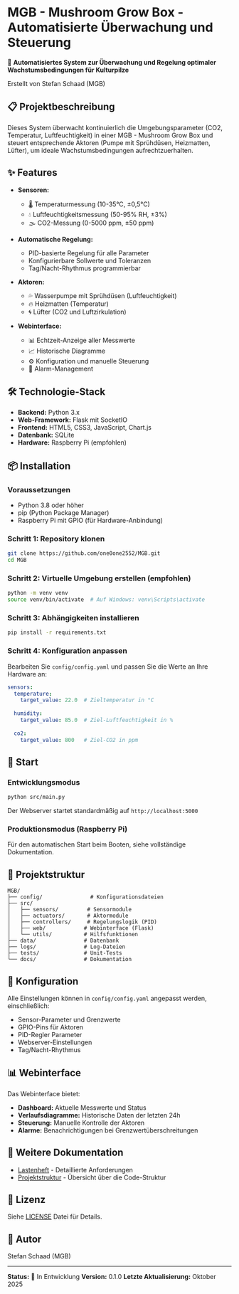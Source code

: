 # MGB - Mushroom Grow Box - Automatisierte Überwachung und Steuerung

🍄 **Automatisiertes System zur Überwachung und Regelung optimaler Wachstumsbedingungen für Kulturpilze**

Erstellt von Stefan Schaad (MGB)

## 📋 Projektbeschreibung

Dieses System überwacht kontinuierlich die Umgebungsparameter (CO2, Temperatur, Luftfeuchtigkeit) in einer MGB - Mushroom Grow Box und steuert entsprechende Aktoren (Pumpe mit Sprühdüsen, Heizmatten, Lüfter), um ideale Wachstumsbedingungen aufrechtzuerhalten.

## ✨ Features

- **Sensoren:**
  - 🌡️ Temperaturmessung (10-35°C, ±0,5°C)
  - 💧 Luftfeuchtigkeitsmessung (50-95% RH, ±3%)
  - 🌫️ CO2-Messung (0-5000 ppm, ±50 ppm)

- **Automatische Regelung:**
  - PID-basierte Regelung für alle Parameter
  - Konfigurierbare Sollwerte und Toleranzen
  - Tag/Nacht-Rhythmus programmierbar

- **Aktoren:**
  - 💦 Wasserpumpe mit Sprühdüsen (Luftfeuchtigkeit)
  - 🔥 Heizmatten (Temperatur)
  - 🌀 Lüfter (CO2 und Luftzirkulation)

- **Webinterface:**
  - 📊 Echtzeit-Anzeige aller Messwerte
  - 📈 Historische Diagramme
  - ⚙️ Konfiguration und manuelle Steuerung
  - 🚨 Alarm-Management

## 🛠️ Technologie-Stack

- **Backend:** Python 3.x
- **Web-Framework:** Flask mit SocketIO
- **Frontend:** HTML5, CSS3, JavaScript, Chart.js
- **Datenbank:** SQLite
- **Hardware:** Raspberry Pi (empfohlen)

## 📦 Installation

### Voraussetzungen

- Python 3.8 oder höher
- pip (Python Package Manager)
- Raspberry Pi mit GPIO (für Hardware-Anbindung)

### Schritt 1: Repository klonen

```bash
git clone https://github.com/one0one2552/MGB.git
cd MGB
```

### Schritt 2: Virtuelle Umgebung erstellen (empfohlen)

```bash
python -m venv venv
source venv/bin/activate  # Auf Windows: venv\Scripts\activate
```

### Schritt 3: Abhängigkeiten installieren

```bash
pip install -r requirements.txt
```

### Schritt 4: Konfiguration anpassen

Bearbeiten Sie `config/config.yaml` und passen Sie die Werte an Ihre Hardware an:

```yaml
sensors:
  temperature:
    target_value: 22.0  # Zieltemperatur in °C
    
  humidity:
    target_value: 85.0  # Ziel-Luftfeuchtigkeit in %
    
  co2:
    target_value: 800   # Ziel-CO2 in ppm
```

## 🚀 Start

### Entwicklungsmodus

```bash
python src/main.py
```

Der Webserver startet standardmäßig auf `http://localhost:5000`

### Produktionsmodus (Raspberry Pi)

Für den automatischen Start beim Booten, siehe vollständige Dokumentation.

## 📁 Projektstruktur

```
MGB/
├── config/               # Konfigurationsdateien
├── src/
│   ├── sensors/         # Sensormodule
│   ├── actuators/       # Aktormodule
│   ├── controllers/     # Regelungslogik (PID)
│   ├── web/            # Webinterface (Flask)
│   └── utils/          # Hilfsfunktionen
├── data/               # Datenbank
├── logs/               # Log-Dateien
├── tests/              # Unit-Tests
└── docs/               # Dokumentation
```

## 🔧 Konfiguration

Alle Einstellungen können in `config/config.yaml` angepasst werden, einschließlich:
- Sensor-Parameter und Grenzwerte
- GPIO-Pins für Aktoren
- PID-Regler Parameter
- Webserver-Einstellungen
- Tag/Nacht-Rhythmus

## 📊 Webinterface

Das Webinterface bietet:
- **Dashboard:** Aktuelle Messwerte und Status
- **Verlaufsdiagramme:** Historische Daten der letzten 24h
- **Steuerung:** Manuelle Kontrolle der Aktoren
- **Alarme:** Benachrichtigungen bei Grenzwertüberschreitungen

## 📖 Weitere Dokumentation

- [Lastenheft](Pilzzuchtbox_Lastenheft.md) - Detaillierte Anforderungen
- [Projektstruktur](docs/struktur.md) - Übersicht über die Code-Struktur

## 📄 Lizenz

Siehe [LICENSE](LICENSE) Datei für Details.

## 👥 Autor

Stefan Schaad (MGB)

---

**Status:** 🚧 In Entwicklung
**Version:** 0.1.0
**Letzte Aktualisierung:** Oktober 2025



